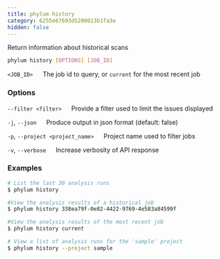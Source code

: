 ```yaml
---
title: phylum history
category: 6255e67693d5200013b1fa3e
hidden: false
---
```


Return information about historical scans
```sh
phylum history [OPTIONS] [JOB_ID]
```
`<JOB_ID>`
&emsp; The job id to query, or `current` for the most recent job

### Options
`--filter <filter>`
&emsp; Provide a filter used to limit the issues displayed

`-j`, `--json`
&emsp; Produce output in json format (default: false)

`-p`, `--project <project_name>`
&emsp; Project name used to filter jobs

`-v`, `--verbose`
&emsp; Increase verbosity of API response

### Examples
```sh
# List the last 30 analysis runs
$ phylum history

#View the analysis results of a historical job
$ phylum history 338ea79f-0e82-4422-9769-4e583a84599f

#View the analysis results of the most recent job
$ phylum history current

# View a list of analysis runs for the 'sample' project
$ phylum history --project sample
```
